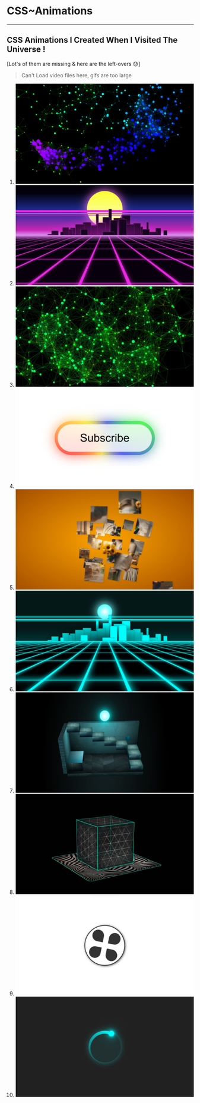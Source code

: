 # CSS~Animations

---

## CSS Animations I Created When I Visited The Universe !

[Lot's of them are missing & here are the left-overs 😓]

> Can't Load video files here, gifs are too large 


1. ![particals](./showcase/particals.jpg "particals.jpg")
1. ![synthwave](./showcase/synthwave.jpg "synthwave.jpg")
1. ![galaxy](./showcase/galaxy.jpg "galaxy.jpg")
1. ![yt-subscribr-btn-animation](./showcase/yt-subscribr-btn-animation.png "yt-subscribr-btn-animation.png")
1. ![shatter](./showcase/shatter.jpg "shatter.jpg")
1. ![neon-edge](./showcase/neon-edge.jpg "neon-edge.jpg")
1. ![room-3d](./showcase/room-3d.jpg "room-3d.jpg")
1. ![box-rotate](./showcase/box-rotate.jpg "box-rotate.jpg")
1. ![galaxy-loading](./showcase/galaxy-loading.jpg "galaxy-loading.jpg")
1. ![glowing-loading](./showcase/glowing-loading.jpg "glowing-loading.jpg")